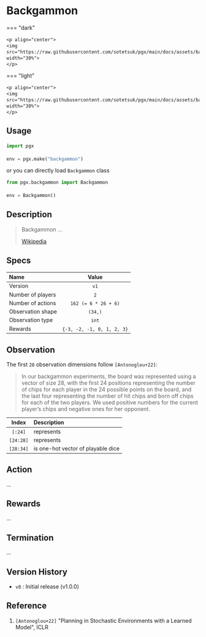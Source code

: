 # Backgammon

=== "dark" 

    <p align="center">
    <img src="https://raw.githubusercontent.com/sotetsuk/pgx/main/docs/assets/backgammon_dark.gif" width="30%">
    </p>

=== "light" 

    <p align="center">
    <img src="https://raw.githubusercontent.com/sotetsuk/pgx/main/docs/assets/backgammon_light.gif" width="30%">
    </p>


## Usage

```py
import pgx

env = pgx.make("backgammon")
```

or you can directly load `Backgammon` class

```py
from pgx.backgammon import Backgammon

env = Backgammon()
```

## Description

> Backgammon ...
> 
> [Wikipedia](https://en.wikipedia.org/wiki/Backgammon)

## Specs

| Name | Value |
|:---|:----:|
| Version | `v1` |
| Number of players | `2` |
| Number of actions | `162 (= 6 * 26 + 6)` |
| Observation shape | `(34,)` |
| Observation type | `int` |
| Rewards | `{-3, -2, -1, 0, 1, 2, 3}` |

## Observation

The first `28` observation dimensions follow `[Antonoglou+22]`:

> In our backgammon experiments, the board was represented using a vector of size 28, with the first
24 positions representing the number of chips for each player in the 24 possible points on the board,
and the last four representing the number of hit chips and born off chips for each of the two players.
We used positive numbers for the current player’s chips and negative ones for her opponent.

| Index | Description |
|:---:|:----|
| `[:24]` | represents  |
| `[24:28]` | represents  |
| `[28:34]` | is one-hot vector of playable dice |

## Action
...

## Rewards
...

## Termination
...


## Version History

- `v0` : Initial release (v1.0.0)

## Reference

1. `[Antonoglou+22]` "Planning in Stochastic Environments with a Learned Model", ICLR
